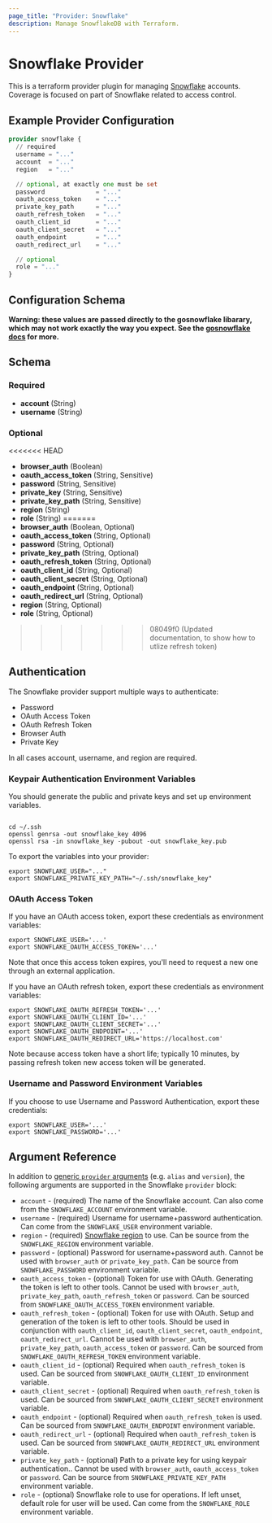 ```yaml
---
page_title: "Provider: Snowflake"
description: Manage SnowflakeDB with Terraform.
---
```


# Snowflake Provider

This is a terraform provider plugin for managing [Snowflake](https://www.snowflake.com/) accounts.
Coverage is focused on part of Snowflake related to access control.


## Example Provider Configuration

```terraform
provider snowflake {
  // required
  username = "..."
  account  = "..."
  region   = "..."

  // optional, at exactly one must be set
  password              = "..."
  oauth_access_token    = "..."
  private_key_path      = "..."
  oauth_refresh_token   = "..."
  oauth_client_id       = "..."
  oauth_client_secret   = "..."
  oauth_endpoint        = "..."
  oauth_redirect_url    = "..."

  // optional
  role = "..."
}
```

## Configuration Schema

**Warning: these values are passed directly to the gosnowflake libarary, which may not work exactly the way you expect. See the [gosnowflake docs](https://godoc.org/github.com/snowflakedb/gosnowflake#hdr-Connection_Parameters) for more.**

<!-- schema generated by tfplugindocs -->
## Schema

### Required

- **account** (String)
- **username** (String)

### Optional

<<<<<<< HEAD
- **browser_auth** (Boolean)
- **oauth_access_token** (String, Sensitive)
- **password** (String, Sensitive)
- **private_key** (String, Sensitive)
- **private_key_path** (String, Sensitive)
- **region** (String)
- **role** (String)
=======
- **browser_auth** (Boolean, Optional)
- **oauth_access_token** (String, Optional)
- **password** (String, Optional)
- **private_key_path** (String, Optional)
- **oauth_refresh_token** (String, Optional)
- **oauth_client_id** (String, Optional)
- **oauth_client_secret** (String, Optional)
- **oauth_endpoint** (String, Optional)
- **oauth_redirect_url** (String, Optional)
- **region** (String, Optional)
- **role** (String, Optional)
>>>>>>> 08049f0 (Updated documentation, to show how to utlize refresh token)

## Authentication

The Snowflake provider support multiple ways to authenticate:

* Password
* OAuth Access Token
* OAuth Refresh Token
* Browser Auth
* Private Key

In all cases account, username, and region are required.

### Keypair Authentication Environment Variables

You should generate the public and private keys and set up environment variables.

```shell

cd ~/.ssh
openssl genrsa -out snowflake_key 4096
openssl rsa -in snowflake_key -pubout -out snowflake_key.pub
```

To export the variables into your provider:

```shell
export SNOWFLAKE_USER="..."
export SNOWFLAKE_PRIVATE_KEY_PATH="~/.ssh/snowflake_key"
```

### OAuth Access Token

If you have an OAuth access token, export these credentials as environment variables:

```shell
export SNOWFLAKE_USER='...'
export SNOWFLAKE_OAUTH_ACCESS_TOKEN='...'
```

Note that once this access token expires, you'll need to request a new one through an external application.

If you have an OAuth refresh token, export these credentials as environment variables:

```shell
export SNOWFLAKE_OAUTH_REFRESH_TOKEN='...'
export SNOWFLAKE_OAUTH_CLIENT_ID='...'
export SNOWFLAKE_OAUTH_CLIENT_SECRET='...'
export SNOWFLAKE_OAUTH_ENDPOINT='...'
export SNOWFLAKE_OAUTH_REDIRECT_URL='https://localhost.com'
```

Note because access token have a short life; typically 10 minutes, by passing refresh token new access token will be generated.

### Username and Password Environment Variables

If you choose to use Username and Password Authentication, export these credentials:

```shell
export SNOWFLAKE_USER='...'
export SNOWFLAKE_PASSWORD='...'
```

## Argument Reference

In addition to [generic `provider` arguments](https://www.terraform.io/docs/configuration/providers.html)
(e.g. `alias` and `version`), the following arguments are supported in the Snowflake
 `provider` block:

* `account` - (required) The name of the Snowflake account. Can also come from the
  `SNOWFLAKE_ACCOUNT` environment variable.
* `username` - (required) Username for username+password authentication. Can come from the
  `SNOWFLAKE_USER` environment variable.
* `region` - (required) [Snowflake region](https://docs.snowflake.com/en/user-guide/intro-regions.html) to use. Can be source from the `SNOWFLAKE_REGION` environment variable.
* `password` - (optional) Password for username+password auth. Cannot be used with `browser_auth` or
  `private_key_path`. Can be source from `SNOWFLAKE_PASSWORD` environment variable.
* `oauth_access_token` - (optional) Token for use with OAuth. Generating the token is left to other
  tools. Cannot be used with `browser_auth`, `private_key_path`, `oauth_refresh_token` or `password`. 
  Can be sourced from `SNOWFLAKE_OAUTH_ACCESS_TOKEN` environment variable.
* `oauth_refresh_token` - (optional) Token for use with OAuth. Setup and generation of the token is 
  left to other tools. Should be used in conjunction with `oauth_client_id`, `oauth_client_secret`, 
  `oauth_endpoint`, `oauth_redirect_url`. Cannot be used with `browser_auth`, `private_key_path`, 
  `oauth_access_token` or `password`. Can be sourced from `SNOWFLAKE_OAUTH_REFRESH_TOKEN` environment 
  variable.
* `oauth_client_id` - (optional) Required when `oauth_refresh_token` is used. Can be sourced from 
  `SNOWFLAKE_OAUTH_CLIENT_ID` environment variable.
* `oauth_client_secret` - (optional) Required when `oauth_refresh_token` is used. Can be sourced from 
  `SNOWFLAKE_OAUTH_CLIENT_SECRET` environment variable.
* `oauth_endpoint` - (optional) Required when `oauth_refresh_token` is used. Can be sourced from 
  `SNOWFLAKE_OAUTH_ENDPOINT` environment variable.
* `oauth_redirect_url` - (optional) Required when `oauth_refresh_token` is used. Can be sourced from 
  `SNOWFLAKE_OAUTH_REDIRECT_URL` environment variable. 
* `private_key_path` - (optional) Path to a private key for using keypair authentication.. Cannot be
  used with `browser_auth`, `oauth_access_token` or `password`. Can be source from
  `SNOWFLAKE_PRIVATE_KEY_PATH` environment variable.
* `role` - (optional) Snowflake role to use for operations. If left unset, default role for user
  will be used. Can come from the `SNOWFLAKE_ROLE` environment variable.

